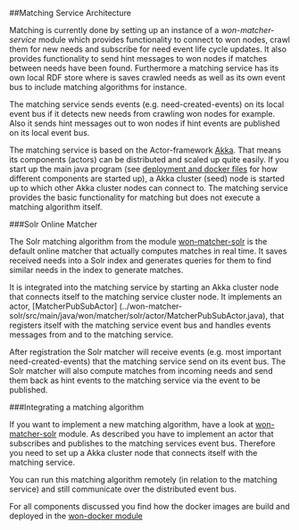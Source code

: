 ##Matching Service Architecture

Matching is currently done by setting up an instance of a *won-matcher-service* module which provides functionality to connect
to won nodes, crawl them for new needs and subscribe for need event life cycle updates. It also provides functionality to
send hint messages to won nodes if matches between needs have been found. Furthermore a matching service has its own
local RDF store where is saves crawled needs as well as its own event bus to include matching algorithms for instance.

The matching service sends events (e.g. need-created-events) on its local event bus if it detects new needs from
crawling won nodes for example. Also it sends hint messages out to won nodes if hint events are published on its
local event bus.

The matching service is based on the Actor-framework [Akka](http://akka.io/). That means its components (actors) can be
distributed and scaled up quite easily. If you start up the main java program (see [deployment and docker files](../won-docker) for how different components are started up), a Akka cluster (seed) node is started up to which
other Akka cluster nodes can connect to. The matching service provides the basic functionality for matching but does
not execute a matching algorithm itself.

###Solr Online Matcher

The Solr matching algorithm from the module [won-matcher-solr](../won-matcher-solr) is the default online matcher
that actually computes matches in real time. It saves received needs into a Solr index and generates queries for them
to find similar needs in the index to generate matches.

It is integrated into the matching service by starting an Akka cluster node that connects itself to the matching
service cluster node. It implements an actor, [MatcherPubSubActor]
(../won-matcher-solr/src/main/java/won/matcher/solr/actor/MatcherPubSubActor.java), that registers itself with the matching service event bus and handles events messages from and to the matching service.

After registration the Solr matcher will receive events (e.g. most important need-created-events) that the matching
service send on its event bus. The Solr matcher will also compute matches from incoming needs and send them back as
hint events to the matching service via the event to be published.

###Integrating a matching algorithm

If you want to implement a new matching algorithm, have a look at [won-matcher-solr](../won-matcher-solr) module. As described you have to implement an actor that subscribes and publishes to the matching services event bus. Therefore you need to set up a
Akka cluster node that connects itself with the matching service.

You can run this matching algorithm remotely (in relation to the matching service) and still communicate over the
distributed event bus.

For all components discussed you find how the docker images are build and deployed in the [won-docker module](../won-docker)









